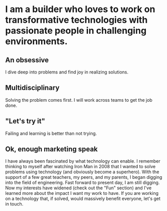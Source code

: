 # I am a builder who loves to work on transformative technologies with passionate people in challenging environments.

## An obsessive
I dive deep into problems and find joy in realizing solutions.

## Multidisciplinary
Solving the problem comes first. I will work across teams to get the job done. 

## "Let's try it"

Failing and learning is better than not trying.

## Ok, enough marketing speak
I have always been fascinated by what technology can enable. I remember thinking to myself after watching Iron Man in 2008 that I wanted to solve problems using technology (and obviously become a superhero). With the support of a few great teachers, my peers, and my parents, I began digging into the field of engineering. Fast forward to present day, I am still digging. Now my interests have widened (check out the "Fun" section) and I've learned more about the impact I want my work to have. If you are working on a technology that, if solved, would massively benefit everyone, let's get in touch. 
